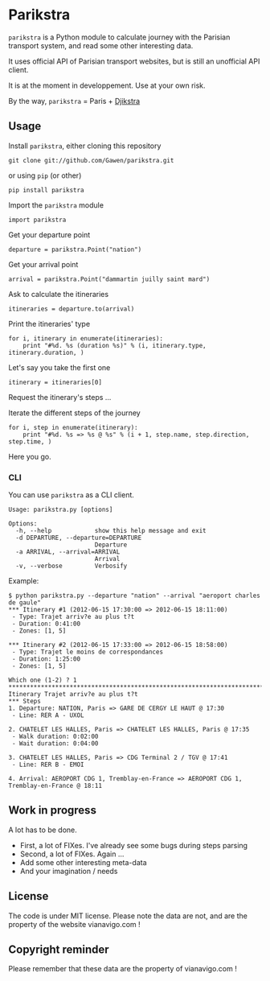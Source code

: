 # Parikstra

`parikstra` is a Python module to calculate journey with the Parisian transport system, and read some other interesting data.

It uses official API of Parisian transport websites, but is still an unofficial API client.

It is at the moment in developpement. Use at your own risk.

By the way, `parikstra` = Paris + [Djikstra](http://en.wikipedia.org/wiki/Dijkstra's_algorithm)

## Usage

Install `parikstra`, either cloning this repository

    git clone git://github.com/Gawen/parikstra.git

or using `pip` (or other)

    pip install parikstra

Import the `parikstra` module
    
    import parikstra

Get your departure point

    departure = parikstra.Point("nation")

Get your arrival point
    
    arrival = parikstra.Point("dammartin juilly saint mard")

Ask to calculate the itineraries

    itineraries = departure.to(arrival)

Print the itineraries' type

    for i, itinerary in enumerate(itineraries):
        print "#%d. %s (duration %s)" % (i, itinerary.type, itinerary.duration, )

Let's say you take the first one

    itinerary = itineraries[0]

Request the itinerary's steps ...

Iterate the different steps of the journey

    for i, step in enumerate(itinerary):
        print "#%d. %s => %s @ %s" % (i + 1, step.name, step.direction, step.time, )

Here you go.

### CLI

You can use `parikstra` as a CLI client.

    Usage: parikstra.py [options]

    Options:
      -h, --help            show this help message and exit
      -d DEPARTURE, --departure=DEPARTURE
                            Departure
      -a ARRIVAL, --arrival=ARRIVAL
                            Arrival
      -v, --verbose         Verbosify

Example:

    $ python parikstra.py --departure "nation" --arrival "aeroport charles de gaule"
    *** Itinerary #1 (2012-06-15 17:30:00 => 2012-06-15 18:11:00)
     - Type: Trajet arriv?e au plus t?t
     - Duration: 0:41:00
     - Zones: [1, 5]

    *** Itinerary #2 (2012-06-15 17:33:00 => 2012-06-15 18:58:00)
     - Type: Trajet le moins de correspondances
     - Duration: 1:25:00
     - Zones: [1, 5]

    Which one (1-2) ? 1
    ********************************************************************************
    Itinerary Trajet arriv?e au plus t?t
    *** Steps
    1. Departure: NATION, Paris => GARE DE CERGY LE HAUT @ 17:30
     - Line: RER A - UXOL

    2. CHATELET LES HALLES, Paris => CHATELET LES HALLES, Paris @ 17:35
     - Walk duration: 0:02:00
     - Wait duration: 0:04:00

    3. CHATELET LES HALLES, Paris => CDG Terminal 2 / TGV @ 17:41
     - Line: RER B - EMOI

    4. Arrival: AEROPORT CDG 1, Tremblay-en-France => AEROPORT CDG 1, Tremblay-en-France @ 18:11

## Work in progress

A lot has to be done.

- First, a lot of FIXes. I've already see some bugs during steps parsing
- Second, a lot of FIXes. Again ...
- Add some other interesting meta-data
- And your imagination / needs

## License

The code is under MIT license. Please note the data are not, and are the property of the website vianavigo.com !

## Copyright reminder

Please remember that these data are the property of vianavigo.com !


